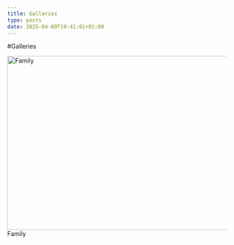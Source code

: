 ```yaml
---
title: Galleries
type: posts
date: 2025-04-09T19:41:01+01:00
---
```


#Galleries
    <div class="gallery">
        <a target="_blank" href="https://www.icloud.com/sharedalbum/#B2cJtdOXmTRHbl">
            <img src="family.jpg" alt="Family" width="600" height="400">
        </a>
        <div class="desc">Family</div>
    </div>

